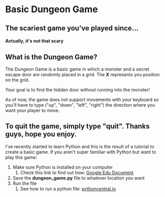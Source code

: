 # Basic Dungeon Game

## The scariest game you've played since...
#### Actually, it's not that scary

## What is the Dungeon Game?

The Dungeon Game is a basic game in which a monster and a secret escape door are
randomly placed in a grid. The **X** represents you position on the grid.

Your goal is to find the hidden door without running into the monster!

As of now, the game does not support movements with your keyboard so you'll have
to type ("up", "down", "left", "right") the direction where you want your player
to move.

To quit the game, simply type "quit". Thanks guys, hope you enjoy.
---

I've recently started to learn Python and this is the result of a tutorial to
create a basic game. If you aren't super familiar with Python but want to play
this game:

1. Make sure Python is installed on your computer
    1. Check this link to find out how:
    [Google Edu Document](https://edu.google.com/openonline/course-builder/docs/1.10/set-up-course-builder/check-for-python.html)
2. Save the **dungeon_game.py** file to whatever location you want
3. Run the file
    1. See how to run a python file: [pythoncentral.io](http://pythoncentral.io/execute-python-script-file-shell/)
